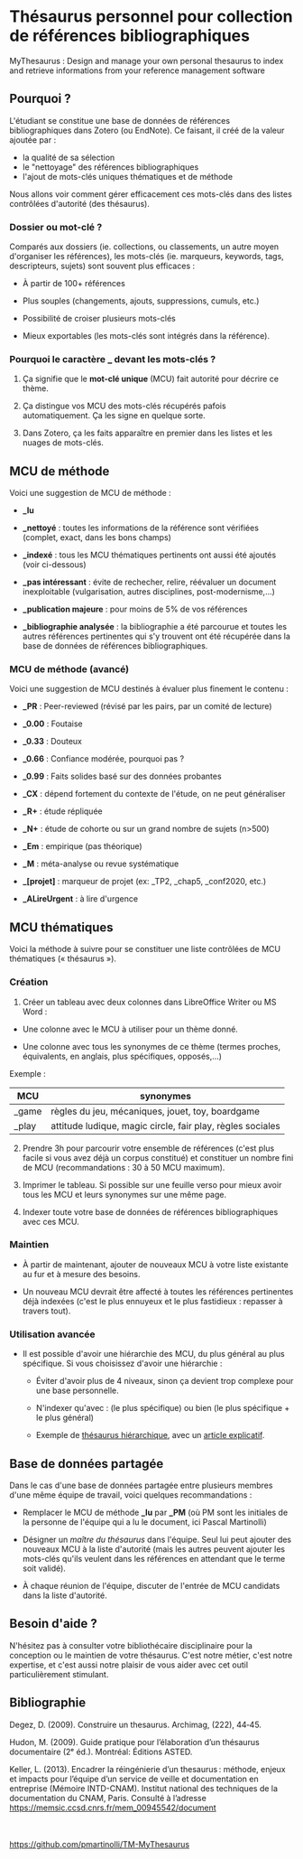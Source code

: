 # Thésaurus personnel pour collection de références bibliographiques

MyThesaurus : Design and manage your own personal thesaurus to index and retrieve informations from your reference management software


## Pourquoi ?

L'étudiant se constitue une base de données de références bibliographiques dans Zotero (ou EndNote). Ce faisant, il créé de la valeur ajoutée par : 
- la qualité de sa sélection
- le "nettoyage" des références bibliographiques
- l'ajout de mots-clés uniques thématiques et de méthode

Nous allons voir comment gérer efficacement ces mots-clés dans des listes contrôlées d'autorité (des thésaurus). 

### Dossier ou mot-clé ?

Comparés aux dossiers (ie. collections, ou classements, un autre moyen d'organiser les références), les mots-clés (ie. marqueurs, keywords, tags, descripteurs, sujets) sont souvent plus efficaces :

- À partir de 100+ références

- Plus souples (changements, ajouts, suppressions, cumuls, etc.)

- Possibilité de croiser plusieurs mots-clés

- Mieux exportables (les mots-clés sont intégrés dans la référence).

### Pourquoi le caractère \_ devant les mots-clés ?

1. Ça signifie que le **mot-clé unique** (MCU) fait autorité pour décrire ce thème.

2. Ça distingue vos MCU des mots-clés récupérés pafois automatiquement. Ça les signe en quelque sorte.

3. Dans Zotero, ça les faits apparaître en premier dans les listes et les nuages de mots-clés.

## MCU de méthode

Voici une suggestion de MCU de méthode :

- **\_lu**

- **\_nettoyé** : toutes les informations de la référence sont vérifiées (complet, exact, dans les bons champs)

- **\_indexé** : tous les MCU thématiques pertinents ont aussi été ajoutés (voir ci-dessous)

- **\_pas intéressant** : évite de rechecher, relire, réévaluer un document inexploitable (vulgarisation, autres disciplines, post-modernisme,...)

- **\_publication majeure** : pour moins de 5% de vos références

- **\_bibliographie analysée** : la bibliographie a été parcourue et toutes les autres références pertinentes qui s'y trouvent ont été récupérée dans la base de données de références bibliographiques.

### MCU de méthode (avancé)

Voici une suggestion de MCU destinés à évaluer plus finement le contenu :

- **\_PR** : Peer-reviewed (révisé par les pairs, par un comité de lecture)

- **\_0.00** : Foutaise

- **\_0.33** : Douteux

- **\_0.66** : Confiance modérée, pourquoi pas ? 

- **\_0.99** : Faits solides basé sur des données probantes

- **\_CX** : dépend fortement du contexte de l'étude, on ne peut généraliser

- **\_R+** : étude répliquée

- **\_N+** : étude de cohorte ou sur un grand nombre de sujets (n>500)

- **\_Em** : empirique (pas théorique)

- **\_M** : méta-analyse ou revue systématique

- **\_[projet]** : marqueur de projet (ex: \_TP2, \_chap5, \_conf2020, etc.)

- **\_ALireUrgent** : à lire d'urgence 


## MCU thématiques

Voici la méthode à suivre pour se constituer une liste contrôlées de MCU thématiques (« thésaurus »).

### Création

1. Créer un tableau avec deux colonnes dans LibreOffice Writer ou MS Word :

  - Une colonne avec le MCU à utiliser pour un thème donné.
  
  - Une colonne avec tous les synonymes de ce thème (termes proches, équivalents, en anglais, plus spécifiques, opposés,...)

Exemple : 

| MCU | synonymes |
| --- | --- |
| \_game | règles du jeu, mécaniques, jouet, toy, boardgame |
| \_play | attitude ludique, magic circle, fair play, règles sociales |

2. Prendre 3h pour parcourir votre ensemble de références (c'est plus facile si vous avez déjà un corpus constitué) et constituer un nombre fini de MCU (recommandations : 30 à 50 MCU maximum).

3. Imprimer le tableau. Si possible sur une feuille verso pour mieux avoir tous les MCU et leurs synonymes sur une même page.

4. Indexer toute votre base de données de références bibliographiques avec ces MCU.

### Maintien

- À partir de maintenant, ajouter de nouveaux MCU à votre liste existante au fur et à mesure des besoins. 

- Un nouveau MCU devrait être affecté à toutes les références pertinentes déjà indexées (c'est le plus ennuyeux et le plus fastidieux : repasser à travers tout).

### Utilisation avancée 

- Il est possible d'avoir une hiérarchie des MCU, du plus général au plus spécifique. Si vous choisissez d'avoir une hiérarchie :

  - Éviter d'avoir plus de 4 niveaux, sinon ça devient trop complexe pour une base personnelle.

  - N'indexer qu'avec : (le plus spécifique) ou bien (le plus spécifique + le plus général)

  - Exemple de [thésaurus hiérarchique](https://docs.google.com/spreadsheets/d/14ky4xtpcjkVVjsil0IS5OUnPguroUdIJylmp_UDcNbY/edit#gid=0), avec un [article explicatif](https://jdr.hypotheses.org/628).


## Base de données partagée

Dans le cas d'une base de données partagée entre plusieurs membres d'une même équipe de travail, voici quelques recommandations :

- Remplacer le MCU de méthode **\_lu** par **\_PM** (où PM sont les initiales de la personne de l'équipe qui a lu le document, ici Pascal Martinolli)

- Désigner un *maître du thésaurus* dans l'équipe. Seul lui peut ajouter des nouveaux MCU à la liste d'autorité (mais les autres peuvent ajouter les mots-clés qu'ils veulent dans les références en attendant que le terme soit validé).

- À chaque réunion de l'équipe, discuter de l'entrée de MCU candidats dans la liste d'autorité.

## Besoin d'aide ?

N'hésitez pas à consulter votre bibliothécaire disciplinaire pour la conception ou le maintien de votre thésaurus. C'est notre métier, c'est notre expertise, et c'est aussi notre plaisir de vous aider avec cet outil particulièrement stimulant.


## Bibliographie

Degez, D. (2009). Construire un thesaurus. Archimag, (222), 44‑45.

Hudon, M. (2009). Guide pratique pour l’élaboration d’un thésaurus documentaire (2ᵉ éd.). Montréal: Éditions ASTED.

Keller, L. (2013). Encadrer la réingénierie d’un thesaurus : méthode, enjeux et impacts pour l’équipe d’un service de veille et documentation en entreprise (Mémoire INTD-CNAM). Institut national des techniques de la documentation du CNAM, Paris. Consulté à l’adresse https://memsic.ccsd.cnrs.fr/mem_00945542/document




\
\
https://github.com/pmartinolli/TM-MyThesaurus
